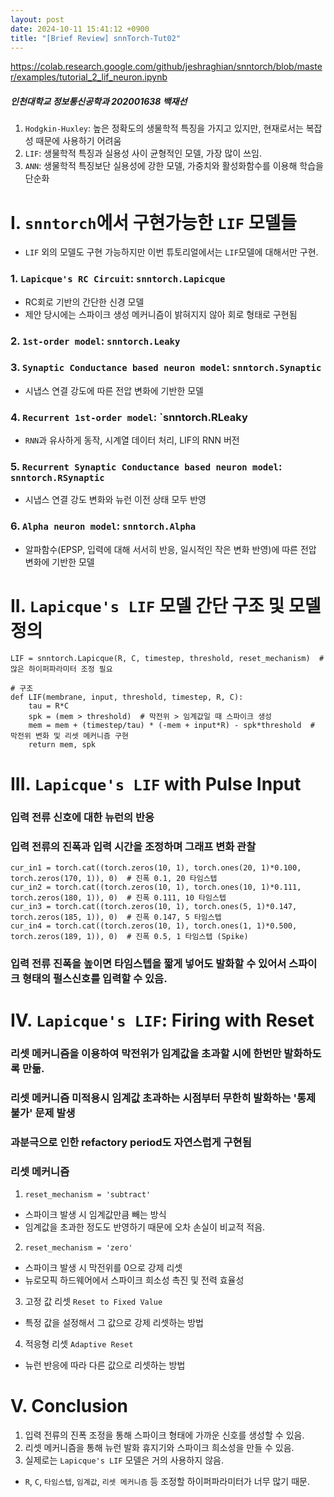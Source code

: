 ```yaml
---
layout: post
date: 2024-10-11 15:41:12 +0900 
title: "[Brief Review] snnTorch-Tut02"
---
```



https://colab.research.google.com/github/jeshraghian/snntorch/blob/master/examples/tutorial_2_lif_neuron.ipynb

##### 인천대학교 정보통신공학과 202001638 백재선

1. `Hodgkin-Huxley`: 높은 정확도의 생물학적 특징을 가지고 있지만, 현재로서는 복잡성 때문에 사용하기 어려움
2. `LIF`: 생물학적 특징과 실용성 사이 균형적인 모델, 가장 많이 쓰임.
3. `ANN`: 생물학적 특징보단 실용성에 강한 모델, 가중치와 활성화함수를 이용해 학습을 단순화



# I. `snntorch`에서 구현가능한 `LIF` 모델들
- `LIF` 외의 모델도 구현 가능하지만 이번 튜토리얼에서는 `LIF`모델에 대해서만 구현.

### 1. `Lapicque's RC Circuit`: `snntorch.Lapicque`
- RC회로 기반의 간단한 신경 모델
- 제안 당시에는 스파이크 생성 메커니즘이 밝혀지지 않아 회로 형태로 구현됨

### 2. `1st-order model`: `snntorch.Leaky`

### 3. `Synaptic Conductance based neuron model`: `snntorch.Synaptic`
- 시냅스 연결 강도에 따른 전압 변화에 기반한 모델

### 4. `Recurrent 1st-order model`: `snntorch.RLeaky
- `RNN`과 유사하게 동작, 시계열 데이터 처리, LIF의 RNN 버전

### 5. `Recurrent Synaptic Conductance based neuron model`: `snntorch.RSynaptic`
- 시냅스 연결 강도 변화와 뉴런 이전 상태 모두 반영

### 6. `Alpha neuron model`: `snntorch.Alpha`
- 알파함수(EPSP, 입력에 대해 서서히 반응, 일시적인 작은 변화 반영)에 따른 전압 변화에 기반한 모델



# II. `Lapicque's LIF` 모델 간단 구조 및 모델 정의

```
LIF = snntorch.Lapicque(R, C, timestep, threshold, reset_mechanism)  # 많은 하이퍼파라미터 조정 필요

# 구조
def LIF(membrane, input, threshold, timestep, R, C):
	tau = R*C
	spk = (mem > threshold)  # 막전위 > 임계값일 때 스파이크 생성
	mem = mem + (timestep/tau) * (-mem + input*R) - spk*threshold  # 막전위 변화 및 리셋 메커니즘 구현
	return mem, spk
 ```



# III. `Lapicque's LIF` with Pulse Input

### 입력 전류 신호에 대한 뉴런의 반응
### 입력 전류의 진폭과 입력 시간을 조정하며 그래프 변화 관찰
```
cur_in1 = torch.cat((torch.zeros(10, 1), torch.ones(20, 1)*0.100, torch.zeros(170, 1)), 0)  # 진폭 0.1, 20 타임스텝
cur_in2 = torch.cat((torch.zeros(10, 1), torch.ones(10, 1)*0.111, torch.zeros(180, 1)), 0)  # 진폭 0.111, 10 타임스텝
cur_in3 = torch.cat((torch.zeros(10, 1), torch.ones(5, 1)*0.147, torch.zeros(185, 1)), 0)  # 진폭 0.147, 5 타임스텝
cur_in4 = torch.cat((torch.zeros(10, 1), torch.ones(1, 1)*0.500, torch.zeros(189, 1)), 0)  # 진폭 0.5, 1 타임스텝 (Spike)
```
### 입력 전류 진폭을 높이면 타임스텝을 짧게 넣어도 발화할 수 있어서 스파이크 형태의 펄스신호를 입력할 수 있음.



# IV. `Lapicque's LIF`: Firing with Reset

### 리셋 메커니즘을 이용하여 막전위가 임계값을 초과할 시에 한번만 발화하도록 만듦.
### 리셋 메커니즘 미적용시 임계값 초과하는 시점부터 무한히 발화하는 '통제 불가' 문제 발생
### 과분극으로 인한 refactory period도 자연스럽게 구현됨

### 리셋 메커니즘
1. `reset_mechanism = 'subtract'`
- 스파이크 발생 시 임계값만큼 빼는 방식
- 임계값을 초과한 정도도 반영하기 때문에 오차 손실이 비교적 적음.
2. `reset_mechanism = 'zero'`
- 스파이크 발생 시 막전위를 0으로 강제 리셋
- 뉴로모픽 하드웨어에서 스파이크 희소성 촉진 및 전력 효율성
3. 고정 값 리셋 `Reset to Fixed Value`
- 특정 값을 설정해서 그 값으로 강제 리셋하는 방법
4. 적응형 리셋 `Adaptive Reset`
- 뉴런 반응에 따라 다른 값으로 리셋하는 방법



# V. Conclusion

1. 입력 전류의 진폭 조정을 통해 스파이크 형태에 가까운 신호를 생성할 수 있음.
2. 리셋 메커니즘을 통해 뉴런 발화 휴지기와 스파이크 희소성을 만들 수 있음.
3. 실제로는 `Lapicque's LIF` 모델은 거의 사용하지 않음.
- `R`, `C`, `타임스텝`, `임계값`, `리셋 메커니즘` 등 조정할 하이퍼파라미터가 너무 많기 때문.